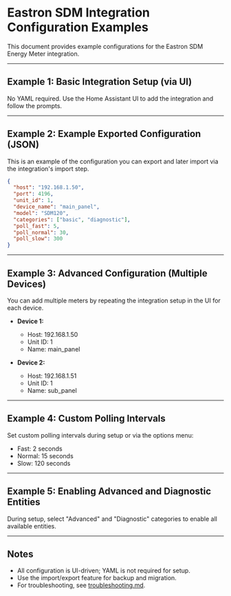 # Eastron SDM Integration Configuration Examples

This document provides example configurations for the Eastron SDM Energy Meter integration.

---

## Example 1: Basic Integration Setup (via UI)

No YAML required. Use the Home Assistant UI to add the integration and follow the prompts.

---

## Example 2: Example Exported Configuration (JSON)

This is an example of the configuration you can export and later import via the integration's import step.

```json
{
  "host": "192.168.1.50",
  "port": 4196,
  "unit_id": 1,
  "device_name": "main_panel",
  "model": "SDM120",
  "categories": ["basic", "diagnostic"],
  "poll_fast": 5,
  "poll_normal": 30,
  "poll_slow": 300
}
```

---

## Example 3: Advanced Configuration (Multiple Devices)

You can add multiple meters by repeating the integration setup in the UI for each device.

- **Device 1:**  
  - Host: 192.168.1.50  
  - Unit ID: 1  
  - Name: main_panel

- **Device 2:**  
  - Host: 192.168.1.51  
  - Unit ID: 1  
  - Name: sub_panel

---

## Example 4: Custom Polling Intervals

Set custom polling intervals during setup or via the options menu:

- Fast: 2 seconds
- Normal: 15 seconds
- Slow: 120 seconds

---

## Example 5: Enabling Advanced and Diagnostic Entities

During setup, select "Advanced" and "Diagnostic" categories to enable all available entities.

---

## Notes

- All configuration is UI-driven; YAML is not required for setup.
- Use the import/export feature for backup and migration.
- For troubleshooting, see [troubleshooting.md](troubleshooting.md).
